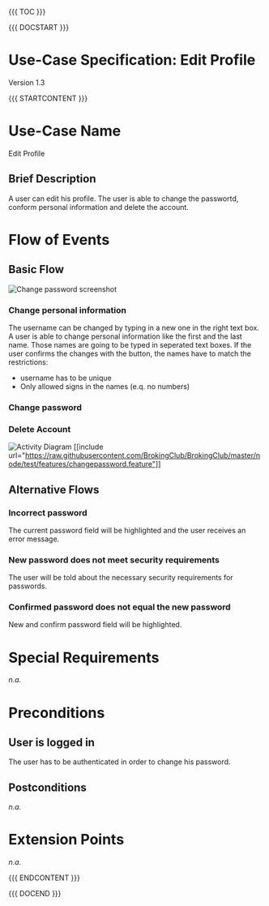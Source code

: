 {{{ TOC }}}


{{{ DOCSTART }}}

# Use-Case Specification: Edit Profile

Version 1.3

{{{ STARTCONTENT }}}

# Use-Case Name 
Edit Profile
## 	Brief Description
A user can edit his profile. The user is able to change the passwortd, conform personal information and delete the account.

# Flow of Events
## 	Basic Flow
![Change password screenshot](http://broking.club/img/doc/screens/uc_changepassword.JPG)

### Change personal information
The username can be changed by typing in a new one in the right text box. 
A user is able to change personal information like the first and the last name. Those names are going to be typed in seperated text boxes. 
If the user confirms the changes with the button, the names have to match the restrictions: 
- username has to be unique
- Only allowed signs in the names (e.q. no numbers)

### Change password

### Delete Account

![Activity Diagram](http://blog.broking.club/wp-content/uploads/2014/10/Activity-Diagram-Edit-Profile.png)
[[include url="https://raw.githubusercontent.com/BrokingClub/BrokingClub/master/node/test/features/changepassword.feature"]]

## 	Alternative Flows
### Incorrect password
The current password field will be highlighted and the user receives an error message.

### New password does not meet security requirements
The user will be told about the necessary security requirements for passwords.

### Confirmed password does not equal the new password
New and confirm password field will be highlighted.

# Special Requirements
*n.a.*

# Preconditions
## User is logged in
The user has to be authenticated in order to change his password.

## Postconditions
*n.a.*

# Extension Points
*n.a.*

{{{ ENDCONTENT }}}

{{{ DOCEND }}}




